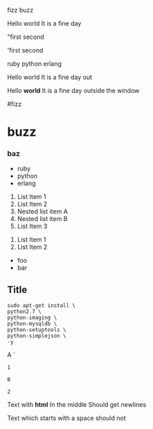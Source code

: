 fizz
buzz

Hello world
It is a fine day

"first
second

'first
second

ruby
python
erlang

Hello world
It is a fine day
out

Hello <strong>world</strong>
It is a fine day
outside
the window

#fizz
# buzz
### baz

<ul>
    <li>ruby</li>
    <li>python</li>
    <li>erlang</li>
</ul>
    
1. List Item 1
2. List Item 2
 1. Nested list item A
 2. Nested list item B
3. List Item 3

<ol>
    <li>List Item 1</li>
    <li>List Item 2</li>
</ol>

* foo
* bar

Title 
-----

```
sudo apt-get install \
python2.7 \
python-imaging \
python-mysqldb \
python-setuptools \
python-simplejson \
-y
```

<!-- crazy example -->
A \`

```
1
```

`B`

```
2
```

Text with <strong>html</strong>
In the middle
Should get newlines

 Text which starts
 with a space
should not